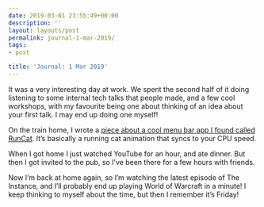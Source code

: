 ```yaml
---
date: 2019-03-01 23:55:49+00:00
description: ''
layout: layouts/post
permalink: journal-1-mar-2019/
tags:
- post

title: 'Journal: 1 Mar 2019'
---
```


<p>It was a very interesting day at work. We spent the second half of it doing listening to some internal tech talks that people made, and a few cool workshops, with my favourite being one about thinking of an idea about your first talk. I may end up doing one myself!</p>
<p>On the train home, I wrote a <a href="https://chrishannah.me/a-can-that-runs-as-fast-as-your-cpu/">piece about a cool menu bar app I found called RunCat</a>. It’s basically a running cat animation that syncs to your CPU speed.</p>
<p>When I got home I just watched YouTube for an hour, and ate dinner. But then I got invited to the pub, so I’ve been there for a few hours with friends.</p>
<p>Now I’m back at home again, so I’m watching the latest episode of The Instance, and I’ll probably end up playing World of Warcraft in a minute! I keep thinking to myself about the time, but then I remember it’s Friday!</p>
